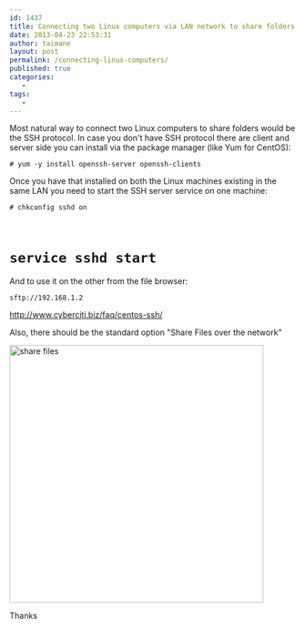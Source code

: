 ```yaml
---
id: 1437
title: Connecting two Linux computers via LAN network to share folders
date: 2013-04-23 22:53:31
author: taimane
layout: post
permalink: /connecting-linux-computers/
published: true
categories:
   -
tags:
   -
---
```

Most natural way to connect two Linux computers to share folders would be the SSH protocol. In case you don't have SSH protocol there are client and server side you can install via the package manager (like Yum for CentOS):

<code># yum -y install openssh-server openssh-clients</code>

Once you have that installed on both the Linux machines existing in the same LAN you need to start the SSH server service on one machine:
<code># chkconfig sshd on
# service sshd start</code>

And to use it on the other from the file browser:

<code>sftp://192.168.1.2</code>

http://www.cyberciti.biz/faq/centos-ssh/

Also, there should be the standard option "Share Files over the network"

<a href="https://programming-review.com/wp-content/uploads/2013/04/share-files.png"><img src="https://programming-review.com/wp-content/uploads/2013/04/share-files.png" alt="share files" width="446" height="453" class="alignnone size-full wp-image-1441" /></a>

Thanks  

